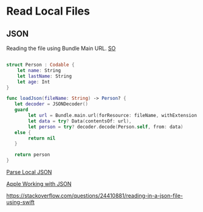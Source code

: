 # Read Local Files


## JSON
Reading the file using Bundle Main URL.
[SO](https://stackoverflow.com/questions/24410881/reading-in-a-json-file-using-swift)
```swift

struct Person : Codable {
    let name: String
    let lastName: String
    let age: Int
}

func loadJson(fileName: String) -> Person? {
   let decoder = JSONDecoder()
   guard
        let url = Bundle.main.url(forResource: fileName, withExtension: "json"),
        let data = try? Data(contentsOf: url),
        let person = try? decoder.decode(Person.self, from: data)
   else {
        return nil
   }

   return person
}

```


[Parse Local JSON](https://praveenkommuri.medium.com/how-to-read-parse-local-json-file-in-swift-28f6cec747cf)


[Apple Working with JSON](https://developer.apple.com/swift/blog/?id=37)

https://stackoverflow.com/questions/24410881/reading-in-a-json-file-using-swift